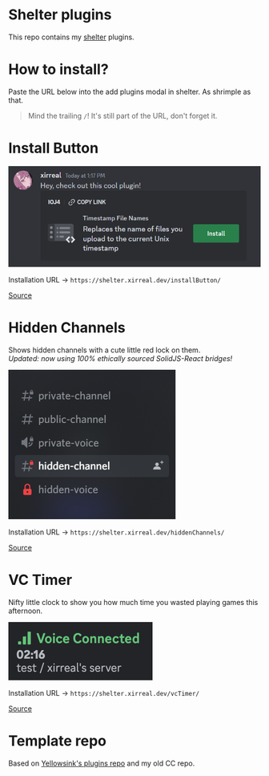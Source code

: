 # Shelter plugins

This repo contains my [shelter](https://github.com/uwu/shelter/) plugins.

# How to install?

Paste the URL below into the add plugins modal in shelter. As shrimple as that.

> Mind the trailing `/`! It's still part of the URL, don't forget it.

# Install Button

![Install button example](assets/installButton.png)

Installation URL -> `https://shelter.xirreal.dev/installButton/`

[Source](https://github.com/xirreal-plugins/xirreal-plugins.github.io/tree/master/plugins/installButton)

# Hidden Channels

Shows hidden channels with a cute little red lock on them.\
_Updated: now using 100% ethically sourced SolidJS-React bridges!_

![Hidden channels example](assets/hiddenChannels.png)

Installation URL -> `https://shelter.xirreal.dev/hiddenChannels/`

[Source](https://github.com/xirreal-plugins/xirreal-plugins.github.io/tree/master/plugins/hiddenChannels)

# VC Timer

Nifty little clock to show you how much time you wasted playing games this afternoon.

![VC Timer example](assets/vcTimer.png)

Installation URL -> `https://shelter.xirreal.dev/vcTimer/`

[Source](https://github.com/xirreal-plugins/xirreal-plugins.github.io/tree/master/plugins/vcTimer)

# Template repo

Based on [Yellowsink's plugins repo](https://github.com/yellowsink/shelter-plugins/) and my old CC repo.

